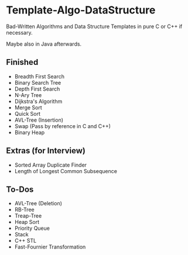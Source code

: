 # Template-Algo-DataStructure

Bad-Written Algorithms and Data Structure Templates in pure C or C++ if necessary.

Maybe also in Java afterwards.


## Finished

* Breadth First Search
* Binary Search Tree
* Depth First Search
* N-Ary Tree
* Dijkstra's Algorithm
* Merge Sort
* Quick Sort
* AVL-Tree (Insertion)
* Swap (Pass by reference in C and C++)
* Binary Heap

## Extras (for Interview)

* Sorted Array Duplicate Finder
* Length of Longest Common Subsequence

## To-Dos

* AVL-Tree (Deletion)
* RB-Tree
* Treap-Tree
* Heap Sort
* Priority Queue
* Stack
* C++ STL
* Fast-Fournier Transformation

